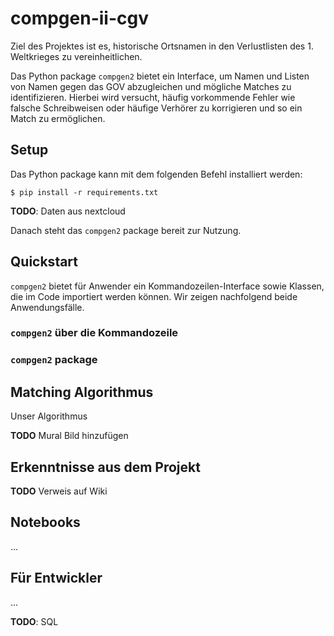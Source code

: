 # compgen-ii-cgv
Ziel des Projektes ist es, historische Ortsnamen in den Verlustlisten des 1. Weltkrieges zu vereinheitlichen.

Das Python package `compgen2` bietet ein Interface, um Namen und Listen von Namen gegen das GOV abzugleichen und mögliche Matches zu identifizieren. Hierbei wird versucht, häufig vorkommende Fehler wie falsche Schreibweisen oder häufige Verhörer zu korrigieren und so ein Match zu ermöglichen. 

## Setup
Das Python package kann mit dem folgenden Befehl installiert werden:
```
$ pip install -r requirements.txt
```

**TODO**: Daten aus nextcloud

Danach steht das `compgen2` package bereit zur Nutzung.

## Quickstart
`compgen2` bietet für Anwender ein Kommandozeilen-Interface sowie Klassen, die im Code importiert werden können. Wir zeigen nachfolgend beide Anwendungsfälle.

### `compgen2` über die Kommandozeile


### `compgen2` package

## Matching Algorithmus
Unser Algorithmus

**TODO** Mural Bild hinzufügen

## Erkenntnisse aus dem Projekt
**TODO**  Verweis auf Wiki

## Notebooks
...

## Für Entwickler
...

**TODO**: SQL
